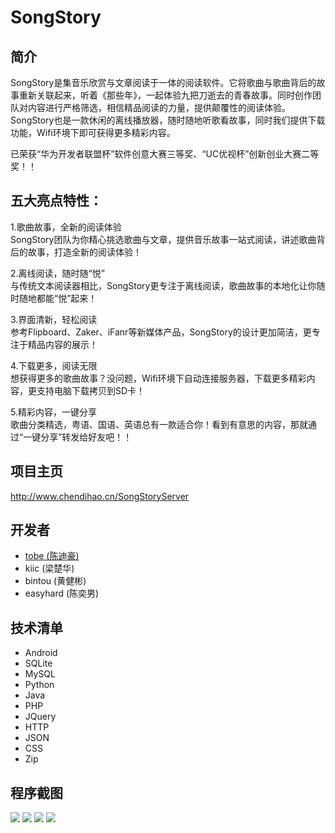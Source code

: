 # SongStory

## 简介
SongStory是集音乐欣赏与文章阅读于一体的阅读软件。它将歌曲与歌曲背后的故事重新关联起来，听着《那些年》，一起体验九把刀逝去的青春故事。同时创作团队对内容进行严格筛选，相信精品阅读的力量，提供颠覆性的阅读体验。SongStory也是一款休闲的离线播放器，随时随地听歌看故事，同时我们提供下载功能，Wifi环境下即可获得更多精彩内容。  

已荣获“华为开发者联盟杯”软件创意大赛三等奖、“UC优视杯”创新创业大赛二等奖！！ 

## 五大亮点特性：   
1.歌曲故事，全新的阅读体验   
SongStory团队为你精心挑选歌曲与文章，提供音乐故事一站式阅读，讲述歌曲背后的故事，打造全新的阅读体验！

2.离线阅读，随时随“悦”  
与传统文本阅读器相比，SongStory更专注于离线阅读，歌曲故事的本地化让你随时随地都能“悦”起来！

3.界面清新，轻松阅读  
参考Flipboard、Zaker、iFanr等新媒体产品，SongStory的设计更加简洁，更专注于精品内容的展示！

4.下载更多，阅读无限   
想获得更多的歌曲故事？没问题，Wifi环境下自动连接服务器，下载更多精彩内容，更支持电脑下载拷贝到SD卡！

5.精彩内容，一键分享  
歌曲分类精选，粤语、国语、英语总有一款适合你！看到有意思的内容，那就通过“一键分享”转发给好友吧！！

## 项目主页
<http://www.chendihao.cn/SongStoryServer>

## 开发者
* [tobe (陈迪豪)](http://www.chendihao.cn)
* kiic (梁楚华)
* bintou (黄健彬)
* easyhard (陈奕男)

## 技术清单
* Android
* SQLite
* MySQL
* Python
* Java
* PHP
* JQuery
* HTTP
* JSON
* CSS
* Zip

## 程序截图
<div style="display: inline-block;"> 
<img src="https://raw.github.com/tobegit3hub/SongStory/master/screenshot/welcome.jpg" style="max-width:20%;" />

<img src="https://raw.github.com/tobegit3hub/SongStory/master/screenshot/list.jpg" style="max-width:20%;" />

<img src="https://raw.github.com/tobegit3hub/SongStory/master/screenshot/detail.jpg" style="max-width:20%;" />

<img src="https://raw.github.com/tobegit3hub/SongStory/master/screenshot/about.jpg" style="max-width:20%;" />
</div>

